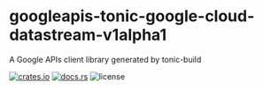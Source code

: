 # googleapis-tonic-google-cloud-datastream-v1alpha1

A Google APIs client library generated by tonic-build

[![crates.io](https://img.shields.io/crates/v/googleapis-tonic-google-cloud-datastream-v1alpha1)](https://crates.io/crates/googleapis-tonic-google-cloud-datastream-v1alpha1)
[![docs.rs](https://img.shields.io/docsrs/googleapis-tonic-google-cloud-datastream-v1alpha1)](https://docs.rs/googleapis-tonic-google-cloud-datastream-v1alpha1)
![license](https://img.shields.io/crates/l/googleapis-tonic-google-cloud-datastream-v1alpha1)
